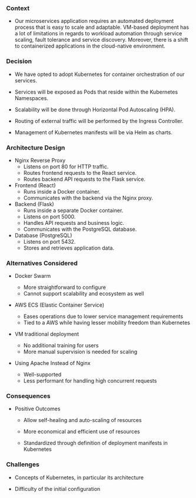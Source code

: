 ### Context

- Our microservices application requires an automated deployment process that is easy to scale and adaptable. VM-based deployment has a lot of limitations in regards to workload automation through service scaling, fault tolerance and service discovery. Moreover, there is a shift to containerized applications in the cloud-native environment.

### Decision

- We have opted to adopt Kubernetes for container orchestration of our services.

- Services will be exposed as Pods that reside within the Kubernetes Namespaces.

- Scalability will be done through Horizontal Pod Autoscaling (HPA).

- Routing of external traffic will be performed by the Ingress Controller.

- Management of Kubernetes manifests will be via Helm as charts.

### Architecture Design
- Nginx Reverse Proxy
  - Listens on port 80 for HTTP traffic.
  - Routes frontend requests to the React service.
  - Routes backend API requests to the Flask service.
- Frontend (React)
  - Runs inside a Docker container.
  - Communicates with the backend via the Nginx proxy.
- Backend (Flask)
  - Runs inside a separate Docker container.
  - Listens on port 5000.
  - Handles API requests and business logic.
  - Communicates with the PostgreSQL database.
- Database (PostgreSQL)
  - Listens on port 5432.
  - Stores and retrieves application data.

###  Alternatives Considered

- Docker Swarm
  - More straightforward to configure
  - Cannot support scalability and ecosystem as well

- AWS ECS (Elastic Container Service)
  - Eases operations due to lower service management requirements
  - Tied to a AWS while having lesser mobility freedom than Kubernetes

- VM traditional deployment
  - No additional training for users
  - More manual supervision is needed for scaling
- Using Apache Instead of Nginx
  - Well-supported
  - Less performant for handling high concurrent requests

### Consequences

- Positive Outcomes

  - Allow self-healing and auto-scaling of resources

  - More economical and efficient use of resources

  - Standardized through definition of deployment manifests in Kubernetes

### Challenges

- Concepts of Kubernetes, in particular its architecture

- Difficulty of the initial configuration
